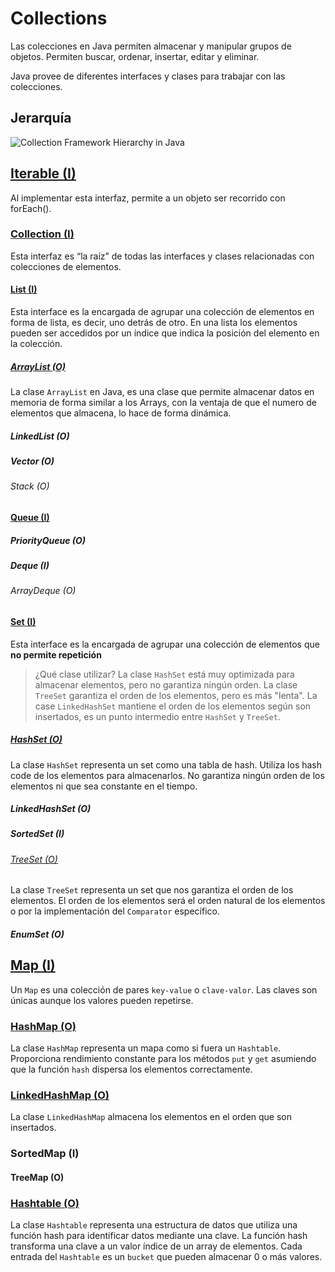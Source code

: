 # Collections

Las colecciones en Java permiten almacenar y manipular grupos de objetos. Permiten buscar, 
ordenar, insertar, editar y eliminar.

Java provee de diferentes interfaces y clases para trabajar con las colecciones.

## Jerarquía

![Collection Framework Hierarchy in Java](https://techvidvan.com/tutorials/wp-content/uploads/sites/2/2020/03/collection-framework-hierarchy-in-java.jpg)

## [Iterable (I)](iterable/) 
Al implementar esta interfaz, permite a un objeto ser recorrido con forEach().

### [Collection (I)](iterable/collection/)
Esta interfaz es “la raíz” de todas las interfaces y clases relacionadas con colecciones de elementos. 

#### [List (I)](iterable/collection/list/)
Esta interface es la encargada de agrupar una colección de elementos en forma de lista, es decir, uno detrás de otro. En una lista los elementos pueden ser accedidos por un índice que indica la posición del elemento en la colección.

##### [ArrayList (O)](iterable/collection/list/arraylist/)
La clase `ArrayList` en Java, es una clase que permite almacenar datos en memoria de forma similar a los Arrays, con la ventaja de que el numero de elementos que almacena, lo hace de forma dinámica.

##### LinkedList (O)

##### Vector (O)

###### Stack (O)

#### [Queue (I)](iterable/collection/queue/)

##### PriorityQueue (O)

##### Deque (I)

###### ArrayDeque (O)

#### [Set (I)](iterable/collection/set/)
Esta interface es la encargada de agrupar una colección de elementos que **no permite repetición**
> ¿Qué clase utilizar? La clase `HashSet` está muy optimizada para almacenar elementos, pero no garantiza ningún orden. La clase `TreeSet` garantiza el orden de los elementos, pero es más "lenta". La case `LinkedHashSet` mantiene el orden de los elementos según son insertados, es un punto intermedio entre `HashSet` y `TreeSet`.

##### [HashSet (O)](iterable/collection/set/hashset/)
La clase `HashSet` representa un set como una tabla de hash. Utiliza los hash code de los elementos para almacenarlos. No garantiza ningún orden de los elementos ni que sea constante en el tiempo.

##### LinkedHashSet (O)

##### SortedSet (I)

###### [TreeSet (O)](iterable/collection/set/sortedset/treeset/)
La clase `TreeSet` representa un set que nos garantiza el orden de los elementos. El orden de los elementos será el orden natural de los elementos o por la implementación del `Comparator` específico.

##### EnumSet (O)

## [Map (I)](map/)
Un `Map` es una colección de pares `key-value` o `clave-valor`. Las claves son únicas aunque los valores pueden repetirse.

### [HashMap (O)](map/hashmap/)
La clase `HashMap` representa un mapa como si fuera un `Hashtable`. Proporciona rendimiento constante para los métodos `put` y `get` asumiendo que la función `hash` dispersa los elementos correctamente.

### [LinkedHashMap (O)](map/linkedhashmap)
La clase `LinkedHashMap` almacena los elementos en el orden que son insertados.

### SortedMap (I)

#### TreeMap (O)

### [Hashtable (O)](map/hashtable/)
La clase `Hashtable` representa una estructura de datos que utiliza una función hash para identificar datos mediante una clave. La función hash transforma una clave a un valor índice de un array de elementos. Cada entrada del `Hashtable` es un `bucket` que pueden almacenar 0 o más valores.



